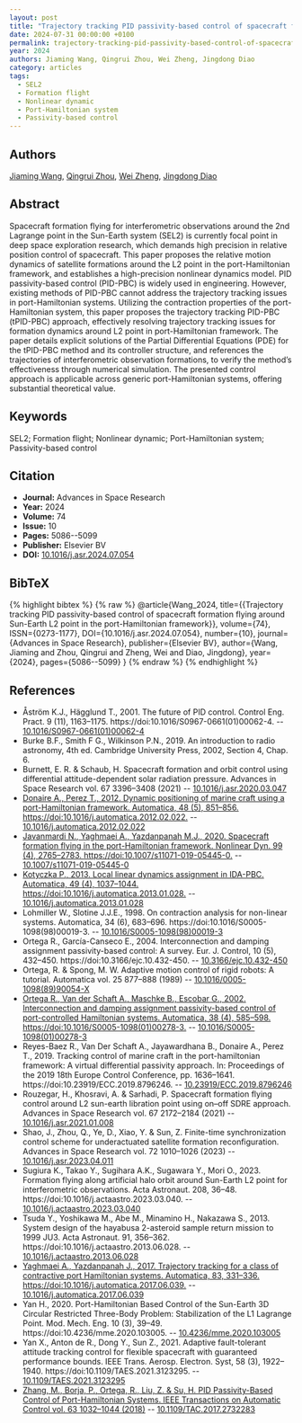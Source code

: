 ```yaml
---
layout: post
title: "Trajectory tracking PID passivity-based control of spacecraft formation flying around Sun-Earth L2 point in the port-Hamiltonian framework"
date: 2024-07-31 00:00:00 +0100
permalink: trajectory-tracking-pid-passivity-based-control-of-spacecraft-formation-flying-around-sun-earth-l2-point-in-the-port-hamiltonian-framework
year: 2024
authors: Jiaming Wang, Qingrui Zhou, Wei Zheng, Jingdong Diao
category: articles
tags:
  - SEL2
  - Formation flight
  - Nonlinear dynamic
  - Port-Hamiltonian system
  - Passivity-based control
---
```

 
## Authors
[Jiaming Wang](authors/jiaming_wang), [Qingrui Zhou](authors/qingrui_zhou), [Wei Zheng](authors/wei_zheng), [Jingdong Diao](authors/jingdong_diao)
 
## Abstract
Spacecraft formation flying for interferometric observations around the 2nd Lagrange point in the Sun-Earth system (SEL2) is currently focal point in deep space exploration research, which demands high precision in relative position control of spacecraft. This paper proposes the relative motion dynamics of satellite formations around the L2 point in the port-Hamiltonian framework, and establishes a high-precision nonlinear dynamics model. PID passivity-based control (PID-PBC) is widely used in engineering. However, existing methods of PID-PBC cannot address the trajectory tracking issues in port-Hamiltonian systems. Utilizing the contraction properties of the port-Hamiltonian system, this paper proposes the trajectory tracking PID-PBC (tPID-PBC) approach, effectively resolving trajectory tracking issues for formation dynamics around L2 point in port-Hamiltonian framework. The paper details explicit solutions of the Partial Differential Equations (PDE) for the tPID-PBC method and its controller structure, and references the trajectories of interferometric observation formations, to verify the method’s effectiveness through numerical simulation. The presented control approach is applicable across generic port-Hamiltonian systems, offering substantial theoretical value.
 
## Keywords
SEL2; Formation flight; Nonlinear dynamic; Port-Hamiltonian system; Passivity-based control
 
## Citation
- **Journal:** Advances in Space Research
- **Year:** 2024
- **Volume:** 74
- **Issue:** 10
- **Pages:** 5086--5099
- **Publisher:** Elsevier BV
- **DOI:** [10.1016/j.asr.2024.07.054](https://doi.org/10.1016/j.asr.2024.07.054)
 
## BibTeX
{% highlight bibtex %}
{% raw %}
@article{Wang_2024,
  title={{Trajectory tracking PID passivity-based control of spacecraft formation flying around Sun-Earth L2 point in the port-Hamiltonian framework}},
  volume={74},
  ISSN={0273-1177},
  DOI={10.1016/j.asr.2024.07.054},
  number={10},
  journal={Advances in Space Research},
  publisher={Elsevier BV},
  author={Wang, Jiaming and Zhou, Qingrui and Zheng, Wei and Diao, Jingdong},
  year={2024},
  pages={5086--5099}
}
{% endraw %}
{% endhighlight %}
 
## References
- Åström K.J., Hägglund T., 2001. The future of PID control. Control Eng. Pract. 9 (11), 1163–1175. https://doi:10.1016/S0967-0661(01)00062-4. -- [10.1016/S0967-0661(01)00062-4](https://doi.org/10.1016/S0967-0661(01)00062-4)
- Burke B.F., Smith F G., Wilkinson P.N., 2019. An introduction to radio astronomy, 4th ed. Cambridge University Press, 2002, Section 4, Chap. 6.
- Burnett, E. R. & Schaub, H. Spacecraft formation and orbit control using differential attitude-dependent solar radiation pressure. Advances in Space Research vol. 67 3396–3408 (2021) -- [10.1016/j.asr.2020.03.047](https://doi.org/10.1016/j.asr.2020.03.047)
- [Donaire A., Perez T., 2012. Dynamic positioning of marine craft using a port-Hamiltonian framework. Automatica, 48 (5), 851–856. https://doi:10.1016/j.automatica.2012.02.022.](dynamic-positioning-of-marine-craft-using-a-port-hamiltonian-framework) -- [10.1016/j.automatica.2012.02.022](https://doi.org/10.1016/j.automatica.2012.02.022)
- [Javanmardi N., Yaghmaei A., Yazdanpanah M.J., 2020. Spacecraft formation flying in the port-Hamiltonian framework. Nonlinear Dyn. 99 (4), 2765–2783. https://doi:10.1007/s11071-019-05445-0.](spacecraft-formation-flying-in-the-port-hamiltonian-framework) -- [10.1007/s11071-019-05445-0](https://doi.org/10.1007/s11071-019-05445-0)
- [Kotyczka P., 2013. Local linear dynamics assignment in IDA-PBC. Automatica, 49 (4), 1037–1044. https://doi:10.1016/j.automatica.2013.01.028.](local-linear-dynamics-assignment-in-ida-pbc) -- [10.1016/j.automatica.2013.01.028](https://doi.org/10.1016/j.automatica.2013.01.028)
- Lohmiller W., Slotine J.J.E., 1998. On contraction analysis for non-linear systems. Automatica, 34 (6), 683–696. https://doi:10.1016/S0005-1098(98)00019-3. -- [10.1016/S0005-1098(98)00019-3](https://doi.org/10.1016/S0005-1098(98)00019-3)
- Ortega R., García-Canseco E., 2004. Interconnection and damping assignment passivity-based control: A survey. Eur. J. Control, 10 (5), 432–450. https://doi:10.3166/ejc.10.432-450. -- [10.3166/ejc.10.432-450](https://doi.org/10.3166/ejc.10.432-450)
- Ortega, R. & Spong, M. W. Adaptive motion control of rigid robots: A tutorial. Automatica vol. 25 877–888 (1989) -- [10.1016/0005-1098(89)90054-X](https://doi.org/10.1016/0005-1098(89)90054-X)
- [Ortega R., Van der Schaft A., Maschke B., Escobar G., 2002. Interconnection and damping assignment passivity-based control of port-controlled Hamiltonian systems. Automatica, 38 (4), 585–598. https://doi:10.1016/S0005-1098(01)00278-3.](interconnection-and-damping-assignment-passivity-based-control-of-port-controlled-hamiltonian-systems) -- [10.1016/S0005-1098(01)00278-3](https://doi.org/10.1016/S0005-1098(01)00278-3)
- Reyes-Baez R., Van Der Schaft A., Jayawardhana B., Donaire A., Perez T., 2019. Tracking control of marine craft in the port-hamiltonian framework: A virtual differential passivity approach. In: Proceedings of the 2019 18th Europe Control Conference, pp. 1636–1641. https://doi:10.23919/ECC.2019.8796246. -- [10.23919/ECC.2019.8796246](https://doi.org/10.23919/ECC.2019.8796246)
- Rouzegar, H., Khosravi, A. & Sarhadi, P. Spacecraft formation flying control around L2 sun-earth libration point using on–off SDRE approach. Advances in Space Research vol. 67 2172–2184 (2021) -- [10.1016/j.asr.2021.01.008](https://doi.org/10.1016/j.asr.2021.01.008)
- Shao, J., Zhou, Q., Ye, D., Xiao, Y. & Sun, Z. Finite-time synchronization control scheme for underactuated satellite formation reconfiguration. Advances in Space Research vol. 72 1010–1026 (2023) -- [10.1016/j.asr.2023.04.011](https://doi.org/10.1016/j.asr.2023.04.011)
- Sugiura K., Takao Y., Sugihara A.K., Sugawara Y., Mori O., 2023. Formation flying along artificial halo orbit around Sun-Earth L2 point for interferometric observations. Acta Astronaut. 208, 36–48. https://doi:10.1016/j.actaastro.2023.03.040. -- [10.1016/j.actaastro.2023.03.040](https://doi.org/10.1016/j.actaastro.2023.03.040)
- Tsuda Y., Yoshikawa M., Abe M., Minamino H., Nakazawa S., 2013. System design of the hayabusa 2-asteroid sample return mission to 1999 JU3. Acta Astronaut. 91, 356–362. https://doi:10.1016/j.actaastro.2013.06.028. -- [10.1016/j.actaastro.2013.06.028](https://doi.org/10.1016/j.actaastro.2013.06.028)
- [Yaghmaei A., Yazdanpanah J., 2017. Trajectory tracking for a class of contractive port Hamiltonian systems. Automatica, 83, 331–336. https://doi:10.1016/j.automatica.2017.06.039.](trajectory-tracking-for-a-class-of-contractive-port-hamiltonian-systems) -- [10.1016/j.automatica.2017.06.039](https://doi.org/10.1016/j.automatica.2017.06.039)
- Yan H., 2020. Port-Hamiltonian Based Control of the Sun-Earth 3D Circular Restricted Three-Body Problem: Stabilization of the L1 Lagrange Point. Mod. Mech. Eng. 10 (3), 39–49. https://doi:10.4236/mme.2020.103005. -- [10.4236/mme.2020.103005](https://doi.org/10.4236/mme.2020.103005)
- Yan X., Anton de R., Dong Y., Sun Z., 2021. Adaptive fault-tolerant attitude tracking control for flexible spacecraft with guaranteed performance bounds. IEEE Trans. Aerosp. Electron. Syst, 58 (3), 1922–1940. https://doi:10.1109/TAES.2021.3123295. -- [10.1109/TAES.2021.3123295](https://doi.org/10.1109/TAES.2021.3123295)
- [Zhang, M., Borja, P., Ortega, R., Liu, Z. & Su, H. PID Passivity-Based Control of Port-Hamiltonian Systems. IEEE Transactions on Automatic Control vol. 63 1032–1044 (2018)](pid-passivity-based-control-of-port-hamiltonian-systems) -- [10.1109/TAC.2017.2732283](https://doi.org/10.1109/TAC.2017.2732283)

